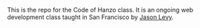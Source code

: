 This is the repo for the Code of Hanzo class.  It is an ongoing web development class taught in San Francisco by [Jason Levy](https://github.com/JasonLev).
